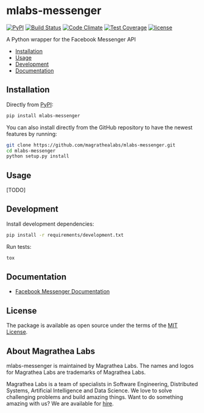 # mlabs-messenger

[![PyPI](https://img.shields.io/pypi/v/mlabs-messenger.svg)](https://pypi.python.org/pypi/mlabs-messenger)
[![Build Status](https://travis-ci.com/magrathealabs/mlabs-messenger.svg?token=29BMExP3EzBfkxDUwoyJ&branch=master)](https://travis-ci.com/magrathealabs/mlabs-messenger)
[![Code Climate](https://codeclimate.com/github/magrathealabs/mlabs-messenger/badges/gpa.svg)](https://codeclimate.com/github/magrathealabs/mlabs-messenger)
[![Test Coverage](https://codeclimate.com/github/magrathealabs/mlabs-messenger/badges/coverage.svg)](https://codeclimate.com/github/magrathealabs/mlabs-messenger/coverage)
[![license](https://img.shields.io/github/license/magrathealabs/mlabs-messenger.svg)](https://github.com/magrathealabs/mlabs-messenger/blob/master/LICENSE)

A Python wrapper for the Facebook Messenger API

- [Installation](#installation)
- [Usage](#usage)
- [Development](#development)
- [Documentation](#documentation)

## Installation

Directly from [PyPI](https://pypi.python.org/pypi/mlabs-messenger):

```bash
pip install mlabs-messenger
```

You can also install directly from the GitHub repository to have the newest features by running:

```bash
git clone https://github.com/magrathealabs/mlabs-messenger.git
cd mlabs-messenger
python setup.py install
```

## Usage

[TODO]

## Development

Install development dependencies:

```bash
pip install -r requirements/development.txt
```

Run tests:

```bash
tox
```

## Documentation

* [Facebook Messenger Documentation](https://developers.facebook.com/docs/messenger-platform)

## License

The package is available as open source under the terms of the [MIT License](http://opensource.org/licenses/MIT).

## About Magrathea Labs

mlabs-messenger is maintained by Magrathea Labs. The names and logos for Magrathea Labs are trademarks of Magrathea Labs.

Magrathea Labs is a team of specialists in Software Engineering, Distributed Systems, Artificial Intelligence and
Data Science. We love to solve challenging problems and build amazing things. Want to do something amazing with us?
We are available for [hire](mailto:contact@magrathealabs.com).
